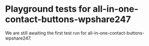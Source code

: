 # Playground tests for all-in-one-contact-buttons-wpshare247
We are still awaiting the first test run for all-in-one-contact-buttons-wpshare247.
